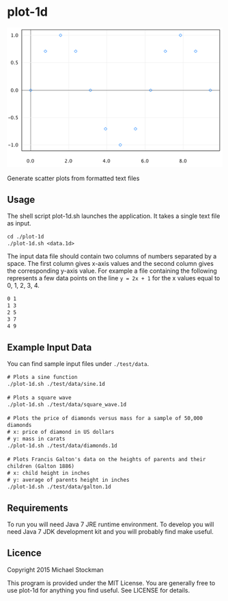 # plot-1d
![Screenshot of sine function scatter plot](./resources/images/screenshots/sine.png)

Generate scatter plots from formatted text files

## Usage
The shell script plot-1d.sh launches the application. It takes a single text file as input.

```
cd ./plot-1d
./plot-1d.sh <data.1d>
```

The input data file should contain two columns of numbers separated by a space. The first column gives x-axis values and the second column gives the corresponding y-axis value. For example a file containing the following represents a few data points on the line `y = 2x + 1` for the x values equal to 0, 1, 2, 3, 4.

```
0 1
1 3
2 5
3 7
4 9
```

## Example Input Data

You can find sample input files under `./test/data`.

```
# Plots a sine function
./plot-1d.sh ./test/data/sine.1d 

# Plots a square wave
./plot-1d.sh ./test/data/square_wave.1d

# Plots the price of diamonds versus mass for a sample of 50,000 diamonds
# x: price of diamond in US dollars
# y: mass in carats
./plot-1d.sh ./test/data/diamonds.1d

# Plots Francis Galton's data on the heights of parents and their children (Galton 1886)
# x: child height in inches
# y: average of parents height in inches
./plot-1d.sh ./test/data/galton.1d
```

## Requirements
To run you will need Java 7 JRE runtime environment. To develop you will need Java 7 JDK development kit and you will probably find make useful.

## Licence
Copyright 2015 Michael Stockman

This program is provided under the MIT License. You are generally free to use plot-1d for anything you find useful. See LICENSE for details.
